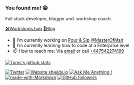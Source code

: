 ### You found me! 😁

Full stack developer, blogger and. workshop coach.

[🛠Workshops hub](https://workshops.tommisson.uk)
[📃Blog](https://blog.tommisson.uk)

- 🔭 I’m currently working on [Pour & Sip](https://pourandsip.com/) [@MasterOfMalt](https://twitter.com/MasterOfMalt?ref_src=twsrc%5Egoogle%7Ctwcamp%5Eserp%7Ctwgr%5Eauthor)
- 🌱 I’m currently learning how to code at a Enterprise level
- 📫 How to reach me: Via [email](mailto:hi@tommisson.uk) or call [+447542274199](tel:+447542274199)

[![Toms's github stats](https://github-readme-stats.vercel.app/api?username=tomMisson&show_icons=true)](https://github.com/anuraghazra/github-readme-stats)

[![Twitter](https://img.shields.io/twitter/url/https/twitter.com/cloudposse.svg?style=social&label=Twitter)](https://twitter.com/thomas_misson)
[![Website shields.io](https://img.shields.io/website-up-down-green-red/http/shields.io.svg)](https://tommisson.uk)
[![Ask Me Anything !](https://img.shields.io/badge/Ask%20me-anything-1abc9c.svg)](https://github.com/tomMisson/tomMisson/issues)
[![made-with-Markdown](https://img.shields.io/badge/Made%20with-Markdown-1f425f.svg)](https://blog.tommisson.uk)
[![GitHub followers](https://img.shields.io/github/followers/tomMisson.svg?style=social&label=Follow&maxAge=2592000)](https://github.com/tomMisson?tab=followers)


